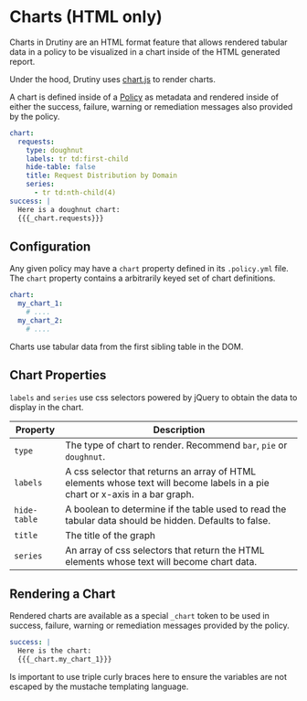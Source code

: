 # Charts (HTML only)

Charts in Drutiny are an HTML format feature that allows rendered tabular data
in a policy to be visualized in a chart inside of the HTML generated report.

Under the hood, Drutiny uses [chart.js](https://www.chartjs.org/) to render charts.

A chart is defined inside of a [Policy](policy.md) as metadata and rendered
inside of either the success, failure, warning or remediation messages also
provided by the policy.

```yaml
chart:
  requests:
    type: doughnut
    labels: tr td:first-child
    hide-table: false
    title: Request Distribution by Domain
    series:
      - tr td:nth-child(4)
success: |
  Here is a doughnut chart:
  {{{_chart.requests}}}
```

## Configuration

Any given policy may have a `chart` property defined in its `.policy.yml` file.
The `chart` property contains a arbitrarily keyed set of chart definitions.

```yaml
chart:
  my_chart_1:
    # ....
  my_chart_2:
    # ....
```

Charts use tabular data from the first sibling table in the DOM.

## Chart Properties
`labels` and `series` use css selectors powered by jQuery to obtain the data to
display in the chart.

Property     | Description
------------ | -----------
`type`       | The type of chart to render. Recommend `bar`, `pie` or `doughnut`.
`labels`     | A css selector that returns an array of HTML elements whose text will become labels in a pie chart or x-axis in a bar graph.
`hide-table` | A boolean to determine if the table used to read the tabular data should be hidden. Defaults to false.
`title`      | The title of the graph
`series`     | An array of css selectors that return the HTML elements whose text will become chart data.

## Rendering a Chart
Rendered charts are available as a special `_chart` token to be used in success,
failure, warning or remediation messages provided by the policy.

```yaml
success: |
  Here is the chart:
  {{{_chart.my_chart_1}}}
```

Is important to use triple curly braces here to ensure the variables are not
escaped by the mustache templating language.
